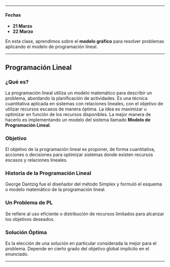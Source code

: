 
---
#### Fechas
- **21 Marzo** 
- **22 Marzo** 

En esta clase, aprendimos sobre el **modelo gráfico** para resolver problemas aplicando el modelo de programación lineal.

---

## Programación Lineal

### ¿Qué es?

La programación lineal utiliza un modelo matemático para describir un problema, abordando la planificación de actividades. Es una técnica cuantitativa aplicada en sistemas con relaciones lineales, con el objetivo de utilizar recursos escasos de manera óptima. La idea es maximizar u optimizar en función de los recursos disponibles. La mejor manera de hacerlo es implementando un modelo del sistema llamado **Modelo de Programación Lineal**.

### Objetivo

El objetivo de la programación lineal es proponer, de forma cuantitativa, acciones o decisiones para optimizar sistemas donde existen recursos escasos y relaciones lineales.

### Historia de la Programación Lineal

George Dantzig fue el diseñador del método Simplex y formuló el esquema o modelo matemático de la programación lineal.

### Un Problema de PL

Se refiere al uso eficiente o distribución de recursos limitados para alcanzar los objetivos deseados.

### Solución Óptima

Es la elección de una solución en particular considerada la mejor para el problema. Depende en cierto grado del objetivo global implícito en el enunciado.

--- 